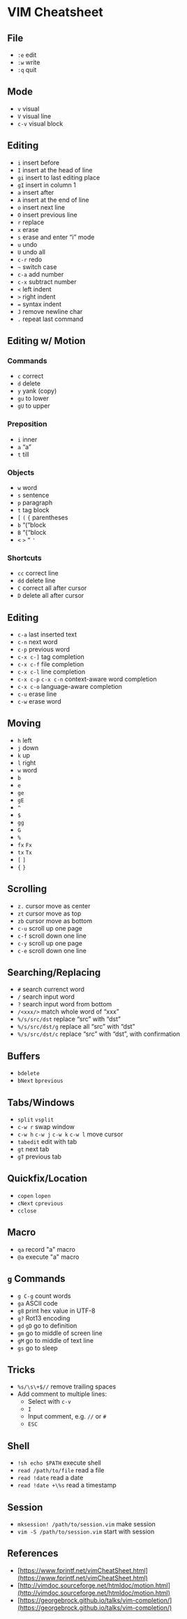 # VIM Cheatsheet

## File

- `:e` edit
- `:w` write
- `:q` quit

## Mode

- `v` visual
- `V` visual line
- `c-v` visual block

## Editing

- `i` insert before
- `I` insert at the head of line
- `gi` insert to last editing place
- `gI` insert in column 1
- `a` insert after
- `A` insert at the end of line
- `o` insert next line
- `O` insert previous line
- `r` replace
- `x` erase
- `s` erase and enter “i” mode
- `u` undo
- `U` undo all
- `c-r` redo
- `~` switch case
- `c-a` add number
- `c-x` subtract number
- `<` left indent
- `>` right indent
- `=` syntax indent
- `J` remove newline char
- `.` repeat last command

## Editing w/ Motion

### Commands

- `c` correct
- `d` delete
- `y` yank \(copy\)
- `gu` to lower
- `gU` to upper

### Preposition

- `i` inner
- `a` “a”
- `t` till

### Objects

- `w` word
- `s` sentence
- `p` paragraph
- `t` tag block
- `[` `(` `{` parentheses
- `b` “\(“block
- `B` “{“block
- `<` `>` `”` `'`

### Shortcuts

- `cc` correct line
- `dd` delete line
- `C` correct all after cursor
- `D` delete all after cursor

## Editing

- `c-a` last inserted text
- `c-n` next word
- `c-p` previous word
- `c-x c-]` tag completion
- `c-x c-f` file completion
- `c-x c-l` line completion
- `c-x c-p` `c-x c-n` context-aware word completion
- `c-x c-o` language-aware completion
- `c-u` erase line
- `c-w` erase word

## Moving

- `h` left
- `j` down
- `k` up
- `l` right
- `w` word
- `b`
- `e`
- `ge`
- `gE`
- `^`
- `$`
- `gg`
- `G`
- `%`
- `fx` `Fx`
- `tx` `Tx`
- `[` `]`
- `{` `}`

## Scrolling

- `z.` cursor move as center
- `zt` cursor move as top
- `zb` cursor move as bottom
- `c-u` scroll up one page
- `c-f` scroll down one line
- `c-y` scroll up one page
- `c-e` scroll down one line

## Searching/Replacing

- `#` search currenct word
- `/` search input word
- `?` search input word from bottom
- `/<xxx/>` match whole word of “xxx”
- `%/s/src/dst` replace “src” with “dst”
- `%/s/src/dst/g` replace all “src” with “dst”
- `%/s/src/dst/c` replace “src” with “dst”, with confirmation

## Buffers

- `bdelete`
- `bNext` `bprevious`

## Tabs/Windows

- `split` `vsplit`
- `c-w r` swap window
- `c-w h` `c-w j` `c-w k` `c-w l` move cursor
- `tabedit` edit with tab
- `gt` next tab
- `gT` previous tab

## Quickfix/Location

- `copen` `lopen`
- `cNext` `cprevious`
- `cclose`

## Macro

- `qa` record "a" macro
- `@a` execute "a" macro

## `g` Commands

- `g C-g` count words
- `ga` ASCII code
- `g8` print hex value in UTF-8
- `g?` Rot13 encoding
- `gd` `gD` go to definition
- `gm` go to middle of screen line
- `gM` go to middle of text line
- `gs` go to sleep

## Tricks

- `%s/\s\+$//` remove trailing spaces
- Add comment to multiple lines:
  - Select with `c-v`
  - `I`
  - Input comment, e.g. `//` or `#`
  - `ESC`

## Shell

- `!sh echo $PATH` execute shell
- `read /path/to/file` read a file
- `read !date` read a date
- `read !date +\%s` read a timestamp

## Session

- `mksession! /path/to/session.vim` make session
- `vim -S /path/to/session.vim` start with session

## References

- [https://www.fprintf.net/vimCheatSheet.html](https://www.fprintf.net/vimCheatSheet.html)
- [http://vimdoc.sourceforge.net/htmldoc/motion.html](http://vimdoc.sourceforge.net/htmldoc/motion.html)
- [https://georgebrock.github.io/talks/vim-completion/](https://georgebrock.github.io/talks/vim-completion/)
